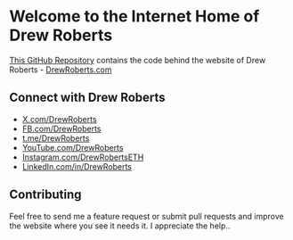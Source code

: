 # Welcome to the Internet Home of Drew Roberts

[This GitHub Repository](https://github.com/drewroberts/website) contains the code behind the website of Drew Roberts - [DrewRoberts.com](https://drewroberts.com "Drew Roberts")

## Connect with Drew Roberts

- [X.com/DrewRoberts](https://X.com/DrewRoberts)
- [FB.com/DrewRoberts](https://facebook.com/DrewRoberts)
- [t.me/DrewRoberts](https://t.me/DrewRoberts)
- [YouTube.com/DrewRoberts](https://youtube.com/DrewRoberts)
- [Instagram.com/DrewRobertsETH](https://instagram.com/DrewRobertsETH)
- [LinkedIn.com/in/DrewRoberts](https://linkedin.com/in/DrewRoberts)

## Contributing

Feel free to send me a feature request or submit pull requests and improve the website where you see it needs it. I appreciate the help..
